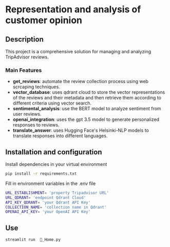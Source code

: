 # Representation and analysis of customer opinion

## Description
This project is a comprehensive solution for managing and analyzing TripAdvisor reviews. 

### Main Features

- **get_reviews**: automate the review collection process using web scrcaping techniques.
- **vector_database**: uses qdrant cloud to store the vector representations of the reviews and their metadata and then retrieve them according to different criteria using vector search.
- **sentimental_analysis**: use the BERT model to analyze sentiment from user reviews.
- **openai_integration**: uses the gpt 3.5 model to generate personalized responses to reviews.
- **translate_answer**: uses Hugging Face's Helsinki-NLP models to translate responses into different languages.


## Installation and configuration

Install dependencies in your virtual environment
```bash
pip install -r requirements.txt
```

Fill in environment variables in the .env file
```bash
URL_ESTABLISHMENT= 'property Tripadvisor URL'
URL_QDRANT= 'endpoint Qdrant Cloud'
API_KEY_QDRANT= 'your Qdrant API Key'
COLLECTION_NAME= 'collection name in Qdrant'
OPENAI_API_KEY= 'your OpenAI API Key'
```

## Use

```bash
streamlit run  🏡_Home.py
```

